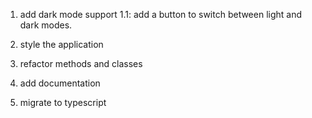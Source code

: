 1. add dark mode support
1.1: add a button to switch between light and dark modes.

2. style the application
3. refactor methods and classes
4. add documentation

5. migrate to typescript